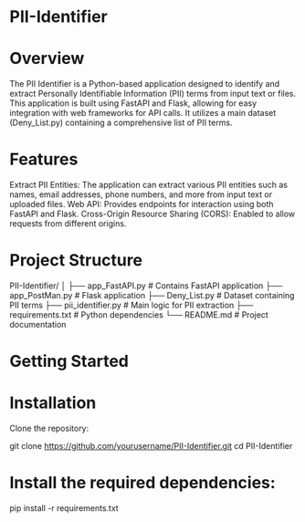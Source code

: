 # PII-Identifier

# Overview
The PII Identifier is a Python-based application designed to identify and extract Personally Identifiable Information (PII) terms from input text or files. This application is built using FastAPI and Flask, allowing for easy integration with web frameworks for API calls. It utilizes a main dataset (Deny_List.py) containing a comprehensive list of PII terms.

# Features
Extract PII Entities: The application can extract various PII entities such as names, email addresses, phone numbers, and more from input text or uploaded files.
Web API: Provides endpoints for interaction using both FastAPI and Flask.
Cross-Origin Resource Sharing (CORS): Enabled to allow requests from different origins.

# Project Structure

PII-Identifier/
│
├── app_FastAPI.py          # Contains FastAPI application
├── app_PostMan.py          # Flask application
├── Deny_List.py            # Dataset containing PII terms
├── pii_identifier.py       # Main logic for PII extraction
├── requirements.txt         # Python dependencies
└── README.md                # Project documentation

# Getting Started

# Installation
Clone the repository:

git clone https://github.com/yourusername/PII-Identifier.git
cd PII-Identifier

# Install the required dependencies:

pip install -r requirements.txt

